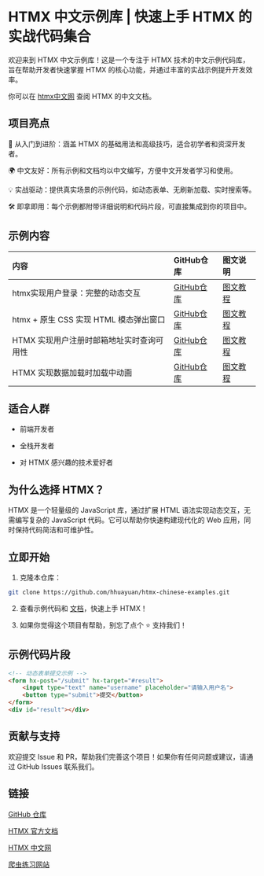 # HTMX 中文示例库 | 快速上手 HTMX 的实战代码集合

欢迎来到 HTMX 中文示例库！这是一个专注于 HTMX 技术的中文示例代码库，旨在帮助开发者快速掌握 HTMX 的核心功能，并通过丰富的实战示例提升开发效率。

你可以在 [htmx中文网](https://gethtmx.com "htmx中文网") 查阅 HTMX 的中文文档。

## 项目亮点
🚀 从入门到进阶：涵盖 HTMX 的基础用法和高级技巧，适合初学者和资深开发者。

🌍 中文友好：所有示例和文档均以中文编写，方便中文开发者学习和使用。

💡 实战驱动：提供真实场景的示例代码，如动态表单、无刷新加载、实时搜索等。

🛠️ 即拿即用：每个示例都附带详细说明和代码片段，可直接集成到你的项目中。

## 示例内容

| 内容 | GitHub仓库 | 图文说明 |
| :--- | :--- | :--- |
| htmx实现用户登录：完整的动态交互 | [GitHub仓库](https://github.com/hhuayuan/htmx-chinese-examples/tree/main/01_login) | [图文教程](https://gethtmx.com/blog/detail/htmx-flask-user-login) |
| htmx + 原生 CSS 实现 HTML 模态弹出窗口 | [GitHub仓库](https://github.com/hhuayuan/htmx-chinese-examples/tree/main/02_popup) | [图文教程](https://gethtmx.com/blog/detail/htmx-pure-css-modal-popup) |
| HTMX 实现用户注册时邮箱地址实时查询可用性 | [GitHub仓库](https://github.com/hhuayuan/htmx-chinese-examples/tree/main/03_check_email) | [图文教程](https://gethtmx.com/blog/detail/htmx-register-email-keyup-changed) |
| HTMX 实现数据加载时加载中动画 | [GitHub仓库](https://github.com/hhuayuan/htmx-chinese-examples/tree/main/04_loading_indicator) | [图文教程](https://gethtmx.com/blog/detail/htmx-indicator-loading-request) |

## 适合人群

- 前端开发者

- 全栈开发者

- 对 HTMX 感兴趣的技术爱好者

## 为什么选择 HTMX？
HTMX 是一个轻量级的 JavaScript 库，通过扩展 HTML 语法实现动态交互，无需编写复杂的 JavaScript 代码。它可以帮助你快速构建现代化的 Web 应用，同时保持代码简洁和可维护性。

## 立即开始

1. 克隆本仓库：

```bash
git clone https://github.com/hhuayuan/htmx-chinese-examples.git
```

2. 查看示例代码和 [文档](https://gethtmx.com)，快速上手 HTMX！

3. 如果你觉得这个项目有帮助，别忘了点个 ⭐ 支持我们！


## 示例代码片段
```html
<!-- 动态表单提交示例 -->
<form hx-post="/submit" hx-target="#result">
    <input type="text" name="username" placeholder="请输入用户名">
    <button type="submit">提交</button>
</form>
<div id="result"></div>
```

## 贡献与支持
欢迎提交 Issue 和 PR，帮助我们完善这个项目！如果你有任何问题或建议，请通过 GitHub Issues 联系我们。

## 链接
[GitHub 仓库](https://github.com/hhuayuan/htmx-chinese-examples)

[HTMX 官方文档](https://htmx.org)

[HTMX 中文网](https://gethtmx.com)

[爬虫练习网站](https://spiderbuf.cn)
